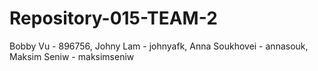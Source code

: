# Repository-015-TEAM-2

Bobby Vu - 896756, 
Johny Lam - johnyafk, 
Anna Soukhovei - annasouk, 
Maksim Seniw - maksimseniw

